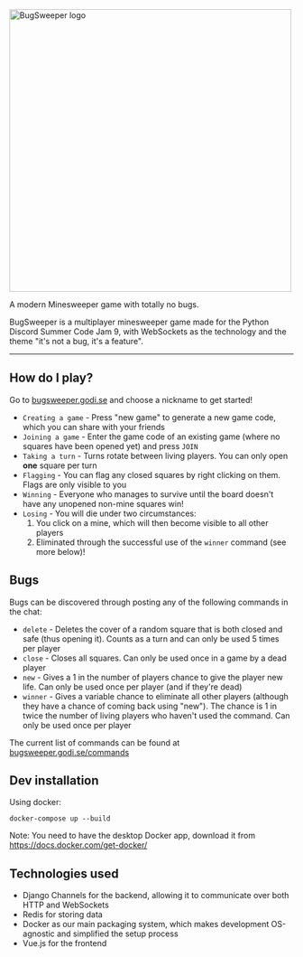 <picture>
  <source media="(prefers-color-scheme: dark)" srcset="https://user-images.githubusercontent.com/65498475/181659011-5d3aa919-1dcf-4507-b443-2d9ca8d25641.svg">
  <source media="(prefers-color-scheme: light)" srcset="https://user-images.githubusercontent.com/65498475/180652320-46cf78bb-ecd0-4305-a37c-09fb9bdea69b.svg">
  <img alt="BugSweeper logo" width="500" src="="https://user-images.githubusercontent.com/65498475/181659011-5d3aa919-1dcf-4507-b443-2d9ca8d25641.svg">
</picture>

A modern Minesweeper game with totally no bugs.

BugSweeper is a multiplayer minesweeper game made for the Python Discord Summer Code Jam 9, with WebSockets as the technology and the theme "it's not a bug, it's a feature".


---





## How do I play?

Go to [bugsweeper.godi.se](https://bugsweeper.godi.se) and choose a nickname to get started!

- `Creating a game` - Press "new game" to generate a new game code, which you can share with your friends
- `Joining a game` - Enter the game code of an existing game (where no squares have been opened yet) and press `JOIN`
- `Taking a turn` - Turns rotate between living players. You can only open **one** square per turn
- `Flagging` - You can flag any closed squares by right clicking on them. Flags are only visible to you
- `Winning` - Everyone who manages to survive until the board doesn't have any unopened non-mine squares win!
- `Losing` - You will die under two circumstances:
  1. You click on a mine, which will then become visible to all other players
  2. Eliminated through the successful use of the `winner` command (see more below)!


## Bugs

Bugs can be discovered through posting any of the following commands in the chat:

- `delete` - Deletes the cover of a random square that is both closed and safe (thus opening it). Counts as a turn and can only be used 5 times per player
- `close` - Closes all squares. Can only be used once in a game by a dead player
- `new` - Gives a 1 in the number of players chance to give the player new life. Can only be used once per player (and if they're dead)
- `winner` - Gives a variable chance to eliminate all other players (although they have a chance of coming back using "new"). The chance is 1 in twice the number of living players who haven't used the command. Can only be used once per player

The current list of commands can be found at [bugsweeper.godi.se/commands](https://bugsweeper.godi.se/commands)


## Dev installation

Using docker:
```shell
docker-compose up --build
```
Note: You need to have the desktop Docker app, download it from https://docs.docker.com/get-docker/


## Technologies used

- Django Channels for the backend, allowing it to communicate over both HTTP and WebSockets
- Redis for storing data
- Docker as our main packaging system, which makes development OS-agnostic and simplified the setup process
- Vue.js for the frontend
